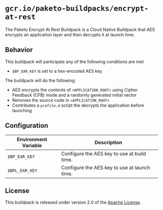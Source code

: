 # `gcr.io/paketo-buildpacks/encrypt-at-rest`
The Paketo Encrypt At Rest Buildpack is a Cloud Native Buildpack that AES encrypts an application layer and then decrypts it at launch time.

## Behavior
This buildpack will participate any of the following conditions are met

* `$BP_EAR_KEY` is set to a hex-encoded AES key

The buildpack will do the following:

* AES encrypts the contents of `<APPLICATION_ROOT>` using Cipher Feedback (CFB) mode and a randomly generated initial vector
* Removes the source code in `<APPLICATION_ROOT>`
* Contributes a `profile.d` script the decrypts the application before launching

## Configuration
| Environment Variable | Description
| -------------------- | -----------
| `$BP_EAR_KEY` | Configure the AES key to use at build time.
| `$BPL_EAR_KEY` | Configure the AES key to use at launch time.


## License
This buildpack is released under version 2.0 of the [Apache License][a].

[a]: http://www.apache.org/licenses/LICENSE-2.0

